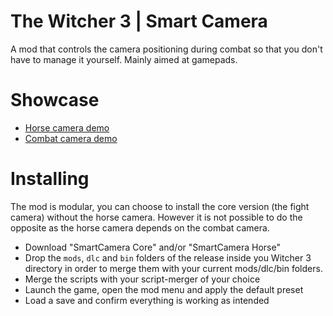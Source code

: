 # The Witcher 3 | Smart Camera
A mod that controls the camera positioning during combat so that you don't have to
manage it yourself. Mainly aimed at gamepads.

# Showcase
 - [Horse camera demo](https://www.youtube.com/watch?v=5oB2PaFDnbI)
 - [Combat camera demo](https://www.youtube.com/watch?v=Rky3QMizNRs)

# Installing
The mod is modular, you can choose to install the core version (the fight camera) without the horse camera. However it is not possible to do the opposite as the horse camera depends on the combat camera.

 - Download "SmartCamera Core" and/or "SmartCamera Horse"
 - Drop the `mods`, `dlc` and `bin` folders of the release inside you Witcher 3 directory in order to merge them with your current mods/dlc/bin folders.
 - Merge the scripts with your script-merger of your choice
 - Launch the game, open the mod menu and apply the default preset
 - Load a save and confirm everything is working as intended
